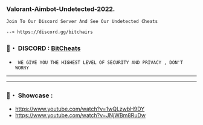 ### Valorant-Aimbot-Undetected-2022.

```sh-session
Join To Our Discord Server And See Our Undetected Cheats
```
```sh-session
--> https://discord.gg/bitchairs
```

### 📌・ DISCORD : [BitCheats](https://discord.gg/bitchairs)  

* ` WE GIVE YOU THE HIGHEST LEVEL OF SECURITY AND PRIVACY , DON'T WORRY`
  
***
***
### 📌・ Showcase :
*  https://www.youtube.com/watch?v=1wQLzwbH9DY
*  https://www.youtube.com/watch?v=JNjWBm8RuDw


